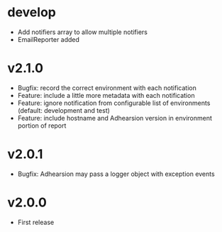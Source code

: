 # develop
  * Add notifiers array to allow multiple notifiers
  * EmailReporter added

# v2.1.0
  * Bugfix: record the correct environment with each notification
  * Feature: include a little more metadata with each notification
  * Feature: ignore notification from configurable list of environments (default: development and test)
  * Feature: include hostname and Adhearsion version in environment portion of report

# v2.0.1
  * Bugfix: Adhearsion may pass a logger object with exception events

# v2.0.0
  * First release
